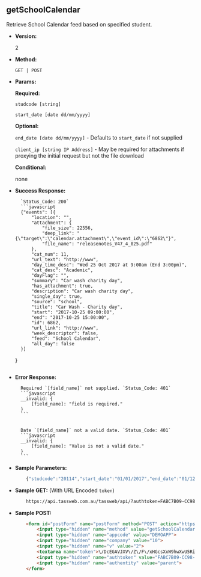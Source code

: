 **getSchoolCalendar**
----
Retrieve School Calendar feed based on specified student.

* **Version:**

	2

* **Method:**

	`GET | POST`
	
*  **Params:**

	 **Required:**
 
	 `studcode [string]`

	 `start_date [date dd/mm/yyyy]`

	 **Optional:**
 
	 `end_date [date dd/mm/yyyy]` - Defaults to `start_date` if not supplied

	 `client_ip [string IP Address]` - May be required for attachments if proxying the initial request but not the file download

	 **Conditional:**

	 none

* **Success Response:**
		
		`Status_Code: 200`
		```javascript
		{"events": [{
			"location": "",
			"attachment": {
				"file_size": 22556,
				"deep_link": "{\"target\":\"calendar.attachment\",\"event_id\":\"6862\"}",
				"file_name": "releasenotes_V47_4_025.pdf"
			},
			"cat_num": 11,
			"url_text": "http://www",
			"day_time_desc": "Wed 25 Oct 2017 at 9:00am (End 3:00pm)",
			"cat_desc": "Academic",
			"dayFlag": "",
			"summary": "Car wash charity day",
			"has_attachment": true,
			"description": "Car wash charity day",
			"single_day": true,
			"source": "school",
			"title": "Car Wash - Charity day",
			"start": "2017-10-25 09:00:00",
			"end": "2017-10-25 15:00:00",
			"id": 6862,
			"url_link": "http://www",
			"week_descriptor": false,
			"feed": "School Calendar",
			"all_day": false
		}]
	}
	```
 
* **Error Response:**

		Required `[field_name]` not supplied. `Status_Code: 401`
		```javascript
		__invalid: {
			[field_name]: "field is required."
		}
		```
		

		Date `[field_name]` not a valid date. `Status_Code: 401`
		```javascript
		__invalid: {
			[field_name]: "Value is not a valid date."
		}
		```
		
* **Sample Parameters:**

	```javascript
		{"studcode":"20114","start_date":"01/01/2017","end_date":"01/12/2017"}
	```

* **Sample GET:** (With URL Encoded `token`)

	```HTML
		https://api.tassweb.com.au/tassweb/api/?authtoken=FABC7B09-CC98-41BA-6CECAE11621AE443&appcode=DEMOAPP&v=2&method=GetSchoolCalendar&authentity=parent&token=%2FDcEGAVJXV%2FZ%2FF%2FxHGcsXxW9hwXwU5RiYW9N%2FKXIHhNPwb1h5eaXHemaew0tUGTUMBd6M7y%2Fk86eOuCWpUl1oPc228A2dK8jtjcOff4Mg7k%3D&company=10
	```
	
* **Sample POST:**

	```HTML
		<form id="postForm" name="postForm" method="POST" action="https://api.tassweb.com.au/tassweb/api/">
			<input type="hidden" name="method" value="getSchoolCalendar">
			<input type="hidden" name="appcode" value="DEMOAPP">
			<input type="hidden" name="company" value="10">
			<input type="hidden" name="v" value="2">
			<textarea name="token">\/DcEGAVJXV\/Z\/F\/xHGcsXxW9hwXwU5RiYW9N\/KXIHhNPwb1h5eaXHemaew0tUGTUMBd6M7y\/k86eOuCWpUl1oPc228A2dK8jtjcOff4Mg7k=</textarea>
			<input type="hidden" name="authtoken" value="FABC7B09-CC98-41BA-6CECAE11621AE443">
			<input type="hidden" name="authentity" value="parent">
		</form>
	```
